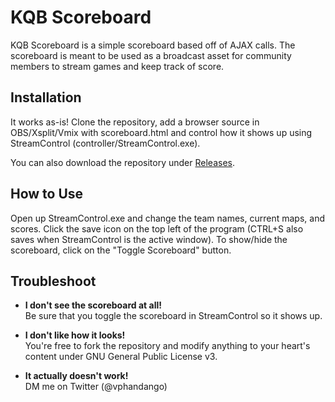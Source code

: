 # KQB Scoreboard
KQB Scoreboard is a simple scoreboard based off of AJAX calls. The scoreboard is meant to be used as a broadcast asset for community members to stream games and keep track of score.

## Installation
It works as-is! Clone the repository, add a browser source in OBS/Xsplit/Vmix with scoreboard.html and control how it shows up using StreamControl (controller/StreamControl.exe).

You can also download the repository under [Releases](https://github.com/vphandango/kqb-scoreboard/releases).

## How to Use
Open up StreamControl.exe and change the team names, current maps, and scores. Click the save icon on the top left of the program (CTRL+S also saves when StreamControl is the active window). To show/hide the scoreboard, click on the "Toggle Scoreboard" button.

## Troubleshoot
* **I don't see the scoreboard at all!**  
Be sure that you toggle the scoreboard in StreamControl so it shows up.

* **I don't like how it looks!**  
You're free to fork the repository and modify anything to your heart's content under GNU General Public License v3.

* **It actually doesn't work!**  
DM me on Twitter (@vphandango)

